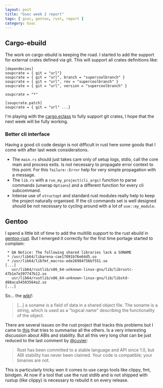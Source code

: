 ```yaml
---
layout: post
title: "Gsoc week 2 report"
tags: [ gsoc, gentoo, rust, report ]
category: Gsoc
---
```


## Cargo-ebuild

The work on cargo-ebuild is keeping the road. I started to add the support for external crates defined via git. This will support all crates definitions like:

```
[dependecies]
soupcrate = { git = "url"}
soupcrate = { git = "url", branch = "supercoolbranch" }
soupcrate = { git = "url", rev = "supercoolbranch" }
soupcrate = { git = "url", version = "supercoolbranch" }

soupcrate = "*"

[soupcrate.patch]
soupcrate = { git = "url" ...}
```

I'm playing with the [cargo.eclass](https://github.com/gentoo/gentoo/blob/master/eclass/cargo.eclass) to fully support git crates, I hope that the next week will be fully working.

### Better cli interface

Having a good cli code design is not difficult in rust here some goods that I come with after last week considerations.

- The `main.rs` should just takes care only of setup logs, stdio, call the core main and process exits. Is not necessary to propagate error context to this point. For this `failure::Error` help for very simple propagation with a message.
- The `lib.rs` with a `run_my_project(cli_args)` function to parse commands (unwrap `Options`) and a different function for every cli subcommand.
- Intense use of `structopt` and standard rust modules really help to keep the project naturally organised. If the cli commands set is well designed should be not necessary to cycling around with a lot of `use::my_module`.

## Gentoo

I spend a little bit of time to add the multilib support to the rust ebuild in [gentoo-rust](https://github.com/gentoo/gentoo-rust). But I emerged it correctly for the first time portage started to complain:

```
 * QA Notice: The following shared libraries lack a SONAME
 * /usr/lib64/libarena-cae17091b76e64d5.so
 * /usr/lib64/libfmt_macros-ede26984756bf551.so
[...]
   usr/lib64/rustlib/x86_64-unknown-linux-gnu/lib/librustc-47b1e7e397747b12.so
   usr/lib64/rustlib/x86_64-unknown-linux-gnu/lib/libstd-d88aca54503564a2.so
[...]
```

So... the [wiki](https://en.wikipedia.org/wiki/Soname)!:

>[...] a soname is a field of data in a shared object file. The soname is a string, which is used as a "logical name" describing the functionality of the object.

There are several issues on the rust project that tracks this problems but I came to [this](https://github.com/rust-lang/rfcs/issues/600) that tries to summarise all the others. Is a very interesting discussion about ABIs and stability. But all this very long chat can be just reduced to the last comment by [@cuvier](https://github.com/cuviper):

> Rust has been committed to a stable language and API since 1.0, but ABI stability has never been claimed. Your code is compatible; your binaries are not. 

This is particularly tricky wen it comes to use cargo tools like clippy, fmt, bindgen. At now if a tool that use the rust stdlib and is not shipped with rustup (like clippy) is necessary to rebuild it on every release.